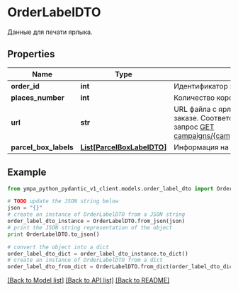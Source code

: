 # OrderLabelDTO

Данные для печати ярлыка.

## Properties
Name | Type | Description | Notes
------------ | ------------- | ------------- | -------------
**order_id** | **int** | Идентификатор заказа. | 
**places_number** | **int** | Количество коробок в заказе. | 
**url** | **str** | URL файла с ярлыками‑наклейками на все коробки в заказе.  Соответствует URL, по которому выполняется запрос [GET campaigns/{campaignId}/orders/{orderId}/delivery/labels](../../reference/orders/generateOrderLabels.md).  | 
**parcel_box_labels** | [**List[ParcelBoxLabelDTO]**](ParcelBoxLabelDTO.md) | Информация на ярлыке. | 

## Example

```python
from ympa_python_pydantic_v1_client.models.order_label_dto import OrderLabelDTO

# TODO update the JSON string below
json = "{}"
# create an instance of OrderLabelDTO from a JSON string
order_label_dto_instance = OrderLabelDTO.from_json(json)
# print the JSON string representation of the object
print OrderLabelDTO.to_json()

# convert the object into a dict
order_label_dto_dict = order_label_dto_instance.to_dict()
# create an instance of OrderLabelDTO from a dict
order_label_dto_from_dict = OrderLabelDTO.from_dict(order_label_dto_dict)
```
[[Back to Model list]](../README.md#documentation-for-models) [[Back to API list]](../README.md#documentation-for-api-endpoints) [[Back to README]](../README.md)


